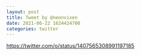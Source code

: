 ```yaml
--- 
layout: post 
title: Tweet by @neonvixen 
date: 2021-06-22 1624424700 
categories: twitter 
--- 
```

https://twitter.com/o/status/1407565308991197185